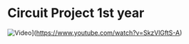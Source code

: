 # Circuit Project 1st year

![Video](https://img.youtube.com/vi/SkzVlGftS-A/maxresdefault.jpg)](https://www.youtube.com/watch?v=SkzVlGftS-A)
